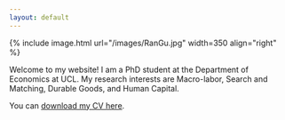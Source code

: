 ```yaml
---
layout: default
---
```


{% include image.html url="/images/RanGu.jpg" width=350 align="right" %}
<br>

Welcome to my website! I am a PhD student at the Department of Economics at UCL. My research interests are Macro-labor, Search and Matching, Durable Goods, and Human Capital.

You can [download my CV here](https://www.dropbox.com/s/31xmnqhnidqqq1e/RanCV.pdf?dl=0).



